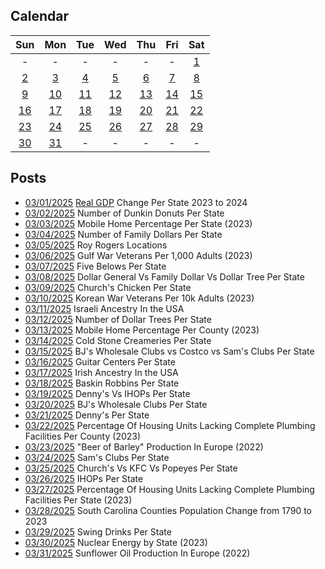 ## Calendar

|Sun|Mon|Tue|Wed|Thu|Fri|Sat|
|:-:|:-:|:-:|:-:|:-:|:-:|:-:|
| - | - | - | - | - | - |[1](../../projects/economics/US_States_REAL_GDP_Change_2023-2024/)|
|[2](../../projects/restaurants/Dunkin_Donuts_Per_State/)|[3](../../projects/economics/Mobile_Home_Percent_Per_State/)|[4](../../projects/stores/Family_Dollars_Per_State/)|[5](../../projects/restaurants/Roy_Rodgers_Locations/)|[6](../../projects/history/Gulf_War_Vets_Per_State)|[7](../../projects/stores/Five_Below_Per_State/)|[8](../../projects/versus/Dollar_General_Vs_Family_Dollar_Vs_Dollar_Tree_Per_State)|
|[9](../../projects/restaurants/Churches_Chicken_Per_State/)|[10](../../projects/history/Korean_War_Vets_Per_State/)|[11](../../projects/ethnicity/Israelis_in_USA/)|[12](../../projects/stores/Dollar_Trees_Per_State/)|[13](../../projects/economics/Mobile_Home_Percent_Per_County/)|[14](../../projects/restaurants/Cold_Stones_Per_State/)|[15](../../projects/versus/BJs_Vs_Costco_Vs_Sams_Club_Per_State/)|
|[16](../../projects/stores/Guitar_Centers_Per_State/)|[17](../../projects/ethnicity/Irish_In_USA/) |[18](../../projects/restaurants/Baskin_Robbins_Per_State/)|[19](../../projects/versus/Dennys_Vs_IHOP_Per_State)|[20](../../projects/stores/BJs_Per_State/)|[21](../../projects/restaurants/Dennys_Per_State/)|[22](../../projects/economics/Lacking_Plumbing_Per_County/)|
|[23](../../projects/agriculture/Beer_Of_Barley_Production_Europe_2022/)|[24](../../projects/stores/Sams_Club_Per_State/)|[25](../../projects/versus/Churches_Vs_KFC_Vs_Popeyes/)|[26](../../projects/restaurants/IHOPs_Per_State/)|[27](../../projects/economics//Lacking_Plumbing_Per_State/)|[28](../../projects/history/South_Carolina_Population_Change_1790_2023/)|[29](../../projects/restaurants/Swig_Drinks_Per_State/)|
|[30](../../projects/economics/Percent_Energy_from_Nuclear_Per_State/)|[31](../../projects/agriculture/Sunflower_Oil_Production_Europe_2022/)| - | - | - | - | - |

## Posts

* [03/01/2025](../../projects/economics/US_States_REAL_GDP_Change_2023-2024/) [Real GDP](https://en.wikipedia.org/wiki/Real_gross_domestic_product) Change Per State 2023 to 2024
* [03/02/2025](../../projects/restaurants/Dunkin_Donuts_Per_State/) Number of Dunkin Donuts Per State
* [03/03/2025](../../projects/economics/Mobile_Home_Percent_Per_State/) Mobile Home Percentage Per State (2023)
* [03/04/2025](../../projects/stores/Family_Dollars_Per_State/) Number of Family Dollars Per State
* [03/05/2025](../../projects/restaurants/Roy_Rodgers_Locations/) Roy Rogers Locations
* [03/06/2025](../../projects/history/Gulf_War_Vets_Per_State) Gulf War Veterans Per 1,000 Adults (2023)
* [03/07/2025](../../projects/stores/Five_Below_Per_State/) Five Belows Per State
* [03/08/2025](../../projects/versus/Dollar_General_Vs_Family_Dollar_Vs_Dollar_Tree_Per_State) Dollar General Vs Family Dollar Vs Dollar Tree Per State
* [03/09/2025](../../projects/restaurants/Churches_Chicken_Per_State/) Church's Chicken Per State
* [03/10/2025](../../projects/history/Korean_War_Vets_Per_State/) Korean War Veterans Per 10k Adults (2023)
* [03/11/2025](../../projects/ethnicity/Israelis_in_USA/) Israeli Ancestry In the USA
* [03/12/2025](../../projects/stores/Dollar_Trees_Per_State/) Number of Dollar Trees Per State
* [03/13/2025](../../projects/economics/Mobile_Home_Percent_Per_County/) Mobile Home Percentage Per County (2023)
* [03/14/2025](../../projects/restaurants/Cold_Stones_Per_State/) Cold Stone Creameries Per State
* [03/15/2025](../../projects/versus/BJs_Vs_Costco_Vs_Sams_Club_Per_State/) BJ's Wholesale Clubs vs Costco vs Sam's Clubs Per State
* [03/16/2025](../../projects/stores/Guitar_Centers_Per_State/) Guitar Centers Per State
* [03/17/2025](../../projects/ethnicity/Irish_In_USA/) Irish Ancestry In the USA
* [03/18/2025](../../projects/restaurants/Baskin_Robbins_Per_State/) Baskin Robbins Per State
* [03/19/2025](../../projects/versus/Dennys_Vs_IHOP_Per_State/) Denny's Vs IHOPs Per State
* [03/20/2025](../../projects/stores/BJs_Per_State/) BJ's Wholesale Clubs Per State
* [03/21/2025](../../projects/restaurants/Dennys_Per_State/) Denny's Per State
* [03/22/2025](../../projects/economics/Lacking_Plumbing_Per_County/) Percentage Of Housing Units Lacking Complete Plumbing Facilities Per County (2023)
* [03/23/2025](../../projects/agriculture/Beer_Of_Barley_Production_Europe_2022/) "Beer of Barley" Production In Europe (2022)
* [03/24/2025](../../projects/stores/Sams_Club_Per_State/) Sam's Clubs Per State
* [03/25/2025](../../projects/versus/Churches_Vs_KFC_Vs_Popeyes/) Church's Vs KFC Vs Popeyes Per State
* [03/26/2025](../../projects/restaurants/IHOPs_Per_State/) IHOPs Per State
* [03/27/2025](../../projects/economics/Lacking_Plumbing_Per_State/) Percentage Of Housing Units Lacking Complete Plumbing Facilities Per State (2023)
* [03/28/2025](../../projects/history/South_Carolina_Population_Change_1790_2023/) South Carolina Counties Population Change from 1790 to 2023
* [03/29/2025](../../projects/restaurants/Swig_Drinks_Per_State/) Swing Drinks Per State
* [03/30/2025](../../projects/economics/Percent_Energy_from_Nuclear_Per_State/) Nuclear Energy by State (2023)
* [03/31/2025](../../projects/agriculture/Sunflower_Oil_Production_Europe_2022/) Sunflower Oil Production In Europe (2022)

